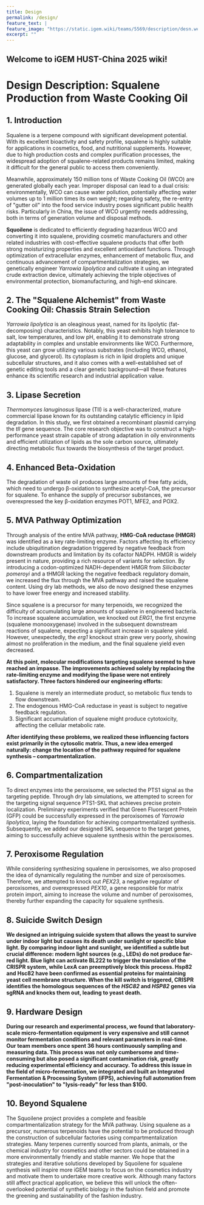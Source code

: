 ```yaml
---
title: Design
permalink: /design/
feature_text: |
feature_image: "https://static.igem.wiki/teams/5569/description/desn.webp"
excerpt: ""
---
```


## Welcome to iGEM HUST-China 2025 wiki!

# Design Description: Squalene Production from Waste Cooking Oil

## 1. Introduction

Squalene is a terpene compound with significant development potential. With its excellent bioactivity and safety profile, squalene is highly suitable for applications in cosmetics, food, and nutritional supplements. However, due to high production costs and complex purification processes, the widespread adoption of squalene-related products remains limited, making it difficult for the general public to access them conveniently.

Meanwhile, approximately 150 million tons of Waste Cooking Oil (WCO) are generated globally each year. Improper disposal can lead to a dual crisis: environmentally, WCO can cause water pollution, potentially affecting water volumes up to 1 million times its own weight; regarding safety, the re-entry of "gutter oil" into the food service industry poses significant public health risks. Particularly in China, the issue of WCO urgently needs addressing, both in terms of generation volume and disposal methods.

**Squoilene** is dedicated to efficiently degrading hazardous WCO and converting it into squalene, providing cosmetic manufacturers and other related industries with cost-effective squalene products that offer both strong moisturizing properties and excellent antioxidant functions. Through optimization of extracellular enzymes, enhancement of metabolic flux, and continuous advancement of compartmentalization strategies, we genetically engineer *Yarrowia lipolytica* and cultivate it using an integrated crude extraction device, ultimately achieving the triple objectives of environmental protection, biomanufacturing, and high-end skincare.

## 2. The "Squalene Alchemist" from Waste Cooking Oil: Chassis Strain Selection

*Yarrowia lipolytica* is an oleaginous yeast, named for its lipolytic (fat-decomposing) characteristics. Notably, this yeast exhibits high tolerance to salt, low temperatures, and low pH, enabling it to demonstrate strong adaptability in complex and unstable environments like WCO. Furthermore, this yeast can grow utilizing various substrates (including WCO, ethanol, glucose, and glycerol). Its cytoplasm is rich in lipid droplets and unique subcellular structures, and it also comes with a well-established set of genetic editing tools and a clear genetic background—all these features enhance its scientific research and industrial application value.

## 3. Lipase Secretion

*Thermomyces lanuginosus* lipase (Tll) is a well-characterized, mature commercial lipase known for its outstanding catalytic efficiency in lipid degradation. In this study, we first obtained a recombinant plasmid carrying the *tll* gene sequence. The core research objective was to construct a high-performance yeast strain capable of strong adaptation in oily environments and efficient utilization of lipids as the sole carbon source, ultimately directing metabolic flux towards the biosynthesis of the target product.

## 4. Enhanced Beta-Oxidation

The degradation of waste oil produces large amounts of free fatty acids, which need to undergo β-oxidation to synthesize acetyl-CoA, the precursor for squalene. To enhance the supply of precursor substances, we overexpressed the key β-oxidation enzymes POT1, MFE2, and POX2.

## 5. MVA Pathway Optimization

Through analysis of the entire MVA pathway, **HMG-CoA reductase (HMGR)** was identified as a key rate-limiting enzyme. Factors affecting its efficiency include ubiquitination degradation triggered by negative feedback from downstream products and limitation by its cofactor NADPH. HMGR is widely present in nature, providing a rich resource of variants for selection. By introducing a codon-optimized NADH-dependent HMGR from *Silicibacter pomeroyi* and a tHMGR lacking the negative feedback regulatory domain, we increased the flux through the MVA pathway and raised the squalene content. Using dry lab methods, we also de novo designed these enzymes to have lower free energy and increased stability.

Since squalene is a precursor for many terpenoids, we recognized the difficulty of accumulating large amounts of squalene in engineered bacteria. To increase squalene accumulation, we knocked out *ERG1*, the first enzyme (squalene monooxygenase) involved in the subsequent downstream reactions of squalene, expecting a significant increase in squalene yield. However, unexpectedly, the *erg1* knockout strain grew very poorly, showing almost no proliferation in the medium, and the final squalene yield even decreased.

**At this point, molecular modifications targeting squalene seemed to have reached an impasse. The improvements achieved solely by replacing the rate-limiting enzyme and modifying the lipase were not entirely satisfactory. Three factors hindered our engineering efforts:**

1.  Squalene is merely an intermediate product, so metabolic flux tends to flow downstream.
2.  The endogenous HMG-CoA reductase in yeast is subject to negative feedback regulation.
3.  Significant accumulation of squalene might produce cytotoxicity, affecting the cellular metabolic rate.

**After identifying these problems, we realized these influencing factors exist primarily in the cytosolic matrix. Thus, a new idea emerged naturally: change the location of the pathway required for squalene synthesis – compartmentalization.**

## 6. Compartmentalization

To direct enzymes into the peroxisome, we selected the PTS1 signal as the targeting peptide. Through dry lab simulations, we attempted to screen for the targeting signal sequence PTS1-SKL that achieves precise protein localization. Preliminary experiments verified that Green Fluorescent Protein (GFP) could be successfully expressed in the peroxisomes of *Yarrowia lipolytica*, laying the foundation for achieving compartmentalized synthesis. Subsequently, we added our designed SKL sequence to the target genes, aiming to successfully achieve squalene synthesis within the peroxisomes.

## 7. Peroxisome Regulation

While considering synthesizing squalene in peroxisomes, we also proposed the idea of dynamically regulating the number and size of peroxisomes. Therefore, we attempted to knock out *PEX23*, a negative regulator of peroxisomes, and overexpressed *PEX10*, a gene responsible for matrix protein import, aiming to increase the volume and number of peroxisomes, thereby further expanding the capacity for squalene synthesis.

## 8. Suicide Switch Design

**We designed an intriguing suicide system that allows the yeast to survive under indoor light but causes its death under sunlight or specific blue light. By comparing indoor light and sunlight, we identified a subtle but crucial difference: modern light sources (e.g., LEDs) do not produce far-red light. Blue light can activate BL222 to trigger the translation of the CRISPR system, while LexA can preemptively block this process. Hsp82 and Hsc82 have been confirmed as essential proteins for maintaining yeast cell membrane structure. When the kill switch is triggered, CRISPR identifies the homologous sequences of the *HSC82* and *HSP82* genes via sgRNA and knocks them out, leading to yeast death.**

## 9. Hardware Design

**During our research and experimental process, we found that laboratory-scale micro-fermentation equipment is very expensive and still cannot monitor fermentation conditions and relevant parameters in real-time. Our team members once spent 36 hours continuously sampling and measuring data. This process was not only cumbersome and time-consuming but also posed a significant contamination risk, greatly reducing experimental efficiency and accuracy. To address this issue in the field of micro-fermentation, we integrated and built an Integrated Fermentation & Processing System (iFPS), achieving full automation from "post-inoculation" to "lysis-ready" for less than $100.**

## 10. Beyond Squalene

The Squoilene project provides a complete and feasible compartmentalization strategy for the MVA pathway. Using squalene as a precursor, numerous terpenoids have the potential to be produced through the construction of subcellular factories using compartmentalization strategies. Many terpenes currently sourced from plants, animals, or the chemical industry for cosmetics and other sectors could be obtained in a more environmentally friendly and stable manner. We hope that the strategies and iterative solutions developed by Squoilene for squalene synthesis will inspire more iGEM teams to focus on the cosmetics industry and motivate them to undertake more creative work. Although many factors still affect practical application, we believe this will unlock the often-overlooked potential of synthetic biology in the fashion field and promote the greening and sustainability of the fashion industry.



